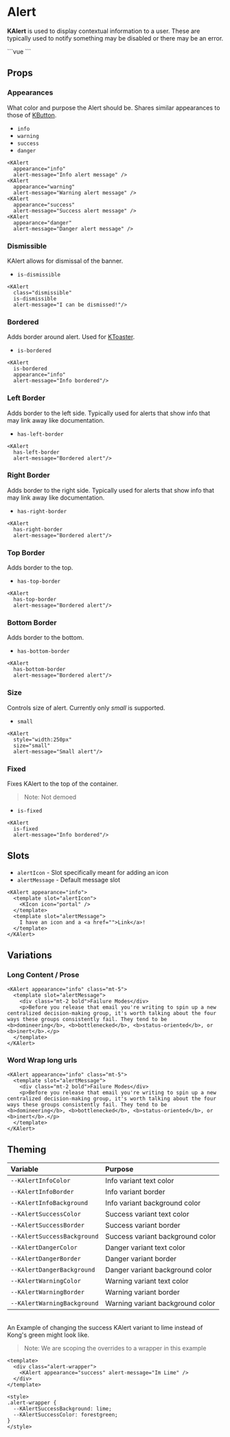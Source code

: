 # Alert

**KAlert** is used to display contextual information to a user. These are typically used to notify something may be disabled or there may be an error.

<KAlert alert-message="I'm an alert" />
```vue
<KAlert alert-message="I'm an alert" />
```

## Props
### Appearances
What color and purpose the Alert should be. Shares similar appearances to those of [KButton](/components/button).

- `info`  
- `warning`   
- `success`
- `danger`

<KAlert
  appearance="info"
  alert-message="Info alert message" />
<KAlert
  appearance="warning"
  alert-message="Warning alert message" />
<KAlert
  appearance="success"
  alert-message="Success alert message" />
<KAlert
  appearance="danger"
  alert-message="Danger alert message" />

```vue
<KAlert
  appearance="info"
  alert-message="Info alert message" />
<KAlert
  appearance="warning"
  alert-message="Warning alert message" />
<KAlert
  appearance="success"
  alert-message="Success alert message" />
<KAlert
  appearance="danger"
  alert-message="Danger alert message" />
```

### Dismissible
KAlert allows for dismissal of the banner.

- `is-dismissible`  

<KAlert
  class="dismissible"
  is-dismissible
  alert-message="I can be dismissed!"/>
```vue
<KAlert
  class="dismissible"
  is-dismissible
  alert-message="I can be dismissed!"/>
```

### Bordered
Adds border around alert. Used for [KToaster]().

- `is-bordered`  

<KAlert
  is-bordered
  appearance="info"
  alert-message="Info bordered"/>
```vue
<KAlert
  is-bordered
  appearance="info"
  alert-message="Info bordered"/>
```

### Left Border
Adds border to the left side. Typically used for alerts that show info that may link away like documentation.

- `has-left-border`

<KAlert
  has-left-border
  alert-message="Bordered alert"/>

```vue
<KAlert
  has-left-border
  alert-message="Bordered alert"/>
```

### Right Border
Adds border to the right side. Typically used for alerts that show info that may link away like documentation.

- `has-right-border`

<KAlert
  has-right-border
  alert-message="Bordered alert"/>

```vue
<KAlert
  has-right-border
  alert-message="Bordered alert"/>
```

### Top Border
Adds border to the top.

- `has-top-border`

<KAlert
  has-top-border
  alert-message="Bordered alert"/>

```vue
<KAlert
  has-top-border
  alert-message="Bordered alert"/>
```

### Bottom Border
Adds border to the bottom.

- `has-bottom-border`

<KAlert
  has-bottom-border
  alert-message="Bordered alert"/>

```vue
<KAlert
  has-bottom-border
  alert-message="Bordered alert"/>
```

### Size
Controls size of alert. Currently only *small* is supported.

- `small`  

<KAlert
  style="width:250px"
  size="small"
  alert-message="Small alert"/>

```vue
<KAlert
  style="width:250px"
  size="small"
  alert-message="Small alert"/>
```

### Fixed
Fixes KAlert to the top of the container.

> Note: Not demoed

- `is-fixed`

```vue
<KAlert
  is-fixed
  alert-message="Info bordered"/>
```

## Slots
- `alertIcon` - Slot specifically meant for adding an icon
- `alertMessage` - Default message slot

<KAlert appearance="info">
  <template slot="alertIcon">
    <KIcon icon="portal" />
  </template>
  <template slot="alertMessage">
    I have an icon and a <a href="">Link</a>!
  </template>
</KAlert>

```vue
<KAlert appearance="info">
  <template slot="alertIcon">
    <KIcon icon="portal" />
  </template>
  <template slot="alertMessage">
    I have an icon and a <a href="">Link</a>!
  </template>
</KAlert>
```

## Variations

### Long Content / Prose

<KAlert appearance="info" class="mt-5">
  <template slot="alertMessage">
    <div class="mt-2 bold">Failure Modes</div>
    <p>Before you release that email you're writing to spin up a new centralized decision-making group, it's worth talking about the four ways these groups consistently fail. They tend to be <b>domineering</b>, <b>bottlenecked</b>, <b>status-oriented</b>, or <b>inert</b>.</p>
  </template>
</KAlert>

```vue
<KAlert appearance="info" class="mt-5">
  <template slot="alertMessage">
    <div class="mt-2 bold">Failure Modes</div>
    <p>Before you release that email you're writing to spin up a new centralized decision-making group, it's worth talking about the four ways these groups consistently fail. They tend to be <b>domineering</b>, <b>bottlenecked</b>, <b>status-oriented</b>, or <b>inert</b>.</p>
  </template>
</KAlert>
```

### Word Wrap long urls

<KAlert appearance="warning" class="mt-5">
  <template slot="alertMessage">
    Proxy error: Could not proxy request /api/service_packages?fields=&s=%7B%22%24and%22%3A%5B%7B%22name%22%3A%7B%22%24contL%22%3A%22%22%7D%7D%5D%7D&filter=&or=&sort=created_at%2CDESC&join=&limit=100&offset=0&page=1 from localhost:8080 to http://localhost:3000 (ECONNREFUSED).
  </template>
</KAlert>

```vue
<KAlert appearance="info" class="mt-5">
  <template slot="alertMessage">
    <div class="mt-2 bold">Failure Modes</div>
    <p>Before you release that email you're writing to spin up a new centralized decision-making group, it's worth talking about the four ways these groups consistently fail. They tend to be <b>domineering</b>, <b>bottlenecked</b>, <b>status-oriented</b>, or <b>inert</b>.</p>
  </template>
</KAlert>
```

## Theming
| Variable | Purpose
|:-------- |:-------
| `--KAlertInfoColor `| Info variant text  color
| `--KAlertInfoBorder`| Info variant border
| `--KAlertInfoBackground` | Info variant background color
| `--KAlertSuccessColor `| Success variant text  color
| `--KAlertSuccessBorder`| Success variant border
| `--KAlertSuccessBackground` | Success variant background color
| `--KAlertDangerColor `| Danger variant text  color
| `--KAlertDangerBorder`| Danger variant border
| `--KAlertDangerBackground` | Danger variant background color
| `--KAlertWarningColor `| Warning variant text  color
| `--KAlertWarningBorder`| Warning variant border
| `--KAlertWarningBackground` | Warning variant background color


\
An Example of changing the success KAlert variant to lime instead of Kong's green might
look like.  

> Note: We are scoping the overrides to a wrapper in this example

<template>
  <div class="alert-wrapper">
    <KAlert appearance="success" alert-message="Im Lime" />
  </div>
</template>

```vue
<template>
  <div class="alert-wrapper">
    <KAlert appearance="success" alert-message="Im Lime" />
  </div>
</template>

<style>
.alert-wrapper {
  --KAlertSuccessBackground: lime;
  --KAlertSuccessColor: forestgreen;
}
</style>
```

<style lang="scss">
.k-alert {
  &:not(:last-of-type) {
    margin-bottom: 1rem;
  }  
}
.alert-wrapper {
  --KAlertSuccessBackground: lime;
  --KAlertSuccessColor: forestgreen;
}
</style>
